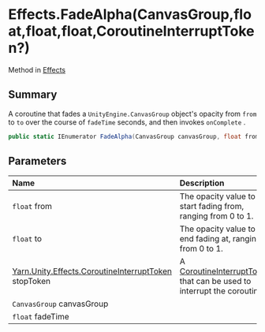 # Effects.FadeAlpha(CanvasGroup,float,float,float,CoroutineInterruptToken?)

Method in [Effects](/docs/api/csharp/yarn.unity.effects.md)

## Summary


A coroutine that fades a  `UnityEngine.CanvasGroup`  object's opacity
from  `from`  to  `to`  over the
course of  `fadeTime`  seconds, and then invokes  `onComplete` .


```csharp
public static IEnumerator FadeAlpha(CanvasGroup canvasGroup, float from, float to, float fadeTime, CoroutineInterruptToken? stopToken = null)
```

## Parameters

|Name|Description|
|:---|:---|
|`float` from|The opacity value to start fading from, ranging from 0 to 1.|
|`float` to|The opacity value to end fading at, ranging from 0 to 1.|
|[Yarn.Unity.Effects.CoroutineInterruptToken](/docs/api/csharp/yarn.unity.effects.coroutineinterrupttoken.md) stopToken|A  <a href="yarn.unity.effects.coroutineinterrupttoken.md">CoroutineInterruptToken</a>  that can be used to interrupt the coroutine.|
|`CanvasGroup` canvasGroup||
|`float` fadeTime||

